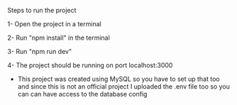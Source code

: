 Steps to run the project

1- Open the project in a terminal

2- Run "npm install" in the terminal

3- Run "npm run dev"

4- The project should be running on port localhost:3000

- This project was created using MySQL so you have to set up that too and since this is not an official project I uploaded the .env file too so you can can have access to the database config
